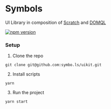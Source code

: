 # Symbols

UI Library in composition of [Scratch](https://github.com/symbo.ls/scratch) and [DOMQL](https://github.com/symbo.ls/domql)

[![npm version](https://badge.fury.io/js/%40symbo.ls%2Fuikit.svg)](https://badge.fury.io/js/%40symbo.ls%2Fuikit)

### Setup

1. Clone the repo
```
git clone git@github.com:symbo.ls/uikit.git
```

2. Install scripts
```
yarn
```

3. Run the project
```
yarn start
```
